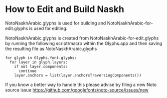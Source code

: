 #  How to Edit and Build Naskh

NotoNaskhArabic.glyphs is used for building and NotoNaskhArabic-for-edit.glyphs is used for editing.

NotoNaskhArabic.glyphs is created from NotoNaskhArabic-for-edit.glyphs by running the following script/macro within the Glyphs.app and then saving the resulting file as NotoNaskhArabic.glyphs
```
for glyph in Glyphs.font.glyphs:
  for layer in glyph.layers:
    if not layer.components:
      continue
    layer.anchors = list(layer.anchorsTraversingComponents())
```

If you know a better way to handle this please advise by filing a new Noto source issue https://github.com/googlefonts/noto-source/issues/new
